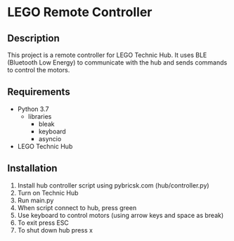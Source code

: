 # LEGO Remote Controller

## Description
This project is a remote controller for LEGO Technic Hub. It uses BLE (Bluetooth Low Energy) to communicate with the hub and sends commands to control the motors.

## Requirements
- Python 3.7
  - libraries
    - bleak
    - keyboard
    - asyncio
- LEGO Technic Hub

## Installation
1. Install hub controller script using pybricsk.com (hub/controller.py)
2. Turn on Technic Hub
3. Run main.py
4. When script connect to hub, press green 
5. Use keyboard to control motors (using arrow keys and space as break)
6. To exit press ESC
7. To shut down hub press x